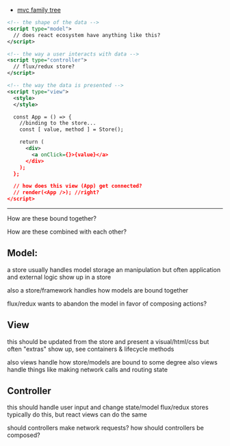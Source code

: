 <!-- no-select -->
- [mvc family tree](https://mvc.givan.se/)


```xml
<!-- the shape of the data -->
<script type="model">
  // does react ecosystem have anything like this?
</script>
```

```xml
<!-- the way a user interacts with data -->
<script type="controller">
  // flux/redux store?
</script>
```

```xml
<!-- the way the data is presented -->
<script type="view">
  <style>
  </style>

  const App = () => {
    //binding to the store...
    const [ value, method ] = Store();

    return (
      <div>
        <a onClick={}>{value}</a>
      </div>
    );
  };

  // how does this view (App) get connected?
  // render(<App />); //right?
</script>
```


------------------------------------------------------------------------


How are these bound together?

How are these combined with each other?



## Model:

a store usually handles model storage an manipulation
but often application and external logic show up in a store

also a store/framework handles how models are bound together

flux/redux wants to abandon the model in favor of composing actions?



## View

this should be updated from the store and present a visual/html/css
but often "extras" show up, see containers & lifecycle methods

also views handle how store/models are bound to some degree
also views handle things like making network calls and routing state



## Controller

this should handle user input and change state/model
flux/redux stores typically do this, but react views can do the same

should controllers make network requests?
how should controllers be composed?
